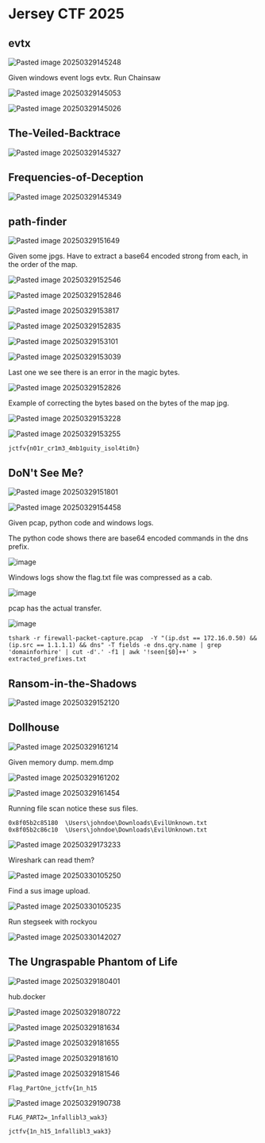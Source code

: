 # Jersey CTF 2025

## evtx

![Pasted image 20250329145248](https://github.com/user-attachments/assets/7fc65f87-c93c-484f-a513-0ba1a152b645)


Given windows event logs evtx. Run Chainsaw

![Pasted image 20250329145053](https://github.com/user-attachments/assets/6a30ece7-75b3-41fa-a45a-a554b7f5f0e6)


![Pasted image 20250329145026](https://github.com/user-attachments/assets/08eb2701-d759-4bb0-8b8c-ecaaaa3fb878)


## The-Veiled-Backtrace


![Pasted image 20250329145327](https://github.com/user-attachments/assets/ff500fd1-f724-4a7a-ae8f-797a9d1eae3c)


## Frequencies-of-Deception

![Pasted image 20250329145349](https://github.com/user-attachments/assets/5122a077-4dff-4171-84b3-a82a838f4b1c)


## path-finder


![Pasted image 20250329151649](https://github.com/user-attachments/assets/00f24e18-5801-409c-ae6c-1a984c46dd18)

Given some jpgs. Have to extract a base64 encoded strong from each, in the order of the map.

![Pasted image 20250329152546](https://github.com/user-attachments/assets/26fe4239-944a-4e69-b32c-6a80b0a0e48f)

![Pasted image 20250329152846](https://github.com/user-attachments/assets/d533e4fb-a4c7-4465-84e5-dcd51a2450b0)




![Pasted image 20250329153817](https://github.com/user-attachments/assets/8677cf11-c83a-4f6f-886d-ffd6d222f872)




![Pasted image 20250329152835](https://github.com/user-attachments/assets/4720f278-ca48-4c28-8a6e-7b2b839428d8)



![Pasted image 20250329153101](https://github.com/user-attachments/assets/cb1c8e3a-6cda-4291-acf4-3050f72c896c)

![Pasted image 20250329153039](https://github.com/user-attachments/assets/aab0b749-0ecc-4f72-97dc-00681b87ffd6)


Last one we see there is an error in the magic bytes.

![Pasted image 20250329152826](https://github.com/user-attachments/assets/a6ad5009-e184-4b09-af6c-f942a5b40a75)


Example of correcting the bytes based on the bytes of the map jpg.

![Pasted image 20250329153228](https://github.com/user-attachments/assets/440957d4-4a09-4e8a-9f9e-0bbcfe6aa522)

![Pasted image 20250329153255](https://github.com/user-attachments/assets/ea3bdc58-8c2d-4b0b-a113-80b7b1ae9676)

`jctfv{n01r_cr1m3_4mb1guity_isol4ti0n}`

## DoN't See Me?

![Pasted image 20250329151801](https://github.com/user-attachments/assets/607f65f0-6d9a-466d-b983-583f2d8de68d)


![Pasted image 20250329154458](https://github.com/user-attachments/assets/198f6ec9-500c-4a92-bc90-784a47de677e)

Given pcap, python code and windows logs. 

The python code shows there are base64 encoded commands in the dns prefix.

![image](https://github.com/user-attachments/assets/31cc31c3-d3e2-44ca-abc8-147c449df9e0)


Windows logs show the flag.txt file was compressed as a cab.

![image](https://github.com/user-attachments/assets/56b50ee9-26cb-4522-821c-99f48091be2b)


pcap has the actual transfer.

![image](https://github.com/user-attachments/assets/6d0f3c88-9b09-43c0-9e7a-9d74152b9739)


```
tshark -r firewall-packet-capture.pcap  -Y "(ip.dst == 172.16.0.50) && (ip.src == 1.1.1.1) && dns" -T fields -e dns.qry.name | grep 'domainforhire' | cut -d'.' -f1 | awk '!seen[$0]++' > extracted_prefixes.txt

```



## Ransom-in-the-Shadows


![Pasted image 20250329152120](https://github.com/user-attachments/assets/87e0cc9e-9fea-42ab-9f8e-cfd9c187472c)



## Dollhouse

![Pasted image 20250329161214](https://github.com/user-attachments/assets/af4c2f71-bbab-4104-9823-1694973c6201)


Given memory dump. mem.dmp

![Pasted image 20250329161202](https://github.com/user-attachments/assets/28af100d-6fe9-492f-ac50-a5dd5b58973e)

![Pasted image 20250329161454](https://github.com/user-attachments/assets/f862961a-1489-4e5c-bc36-9da49d6af788)

Running file scan notice these sus files.

```
0x8f05b2c85180  \Users\johndoe\Downloads\EvilUnknown.txt
0x8f05b2c86c10  \Users\johndoe\Downloads\EvilUnknown.txt
```

![Pasted image 20250329173233](https://github.com/user-attachments/assets/a3164da1-40cd-41ba-aadc-ad4d52eb741c)

Wireshark can read them?

![Pasted image 20250330105250](https://github.com/user-attachments/assets/77cd70b6-28ca-4a5c-8cd9-c5c0043b127a)

 Find a sus image upload.

![Pasted image 20250330105235](https://github.com/user-attachments/assets/ebd83bcc-afbc-4cdd-8fb4-1408054176a5)

Run stegseek with rockyou 

![Pasted image 20250330142027](https://github.com/user-attachments/assets/e030cce5-b010-413e-bc50-8d3ad28b079d)

## The Ungraspable Phantom of Life

![Pasted image 20250329180401](https://github.com/user-attachments/assets/c23fe015-7cf6-4858-afe9-32ef1f378fb7)

hub.docker

![Pasted image 20250329180722](https://github.com/user-attachments/assets/d5b6e9bc-0c59-48a5-83f9-9b7f792feb49)


![Pasted image 20250329181634](https://github.com/user-attachments/assets/d2891957-8f29-40b5-9d19-87ee2109e7e2)



![Pasted image 20250329181655](https://github.com/user-attachments/assets/9498719b-eb1a-4ee2-99cf-da9166fbef60)


![Pasted image 20250329181610](https://github.com/user-attachments/assets/59b96a98-1dc3-4e72-8e2e-3dd51b7de450)

![Pasted image 20250329181546](https://github.com/user-attachments/assets/2370adc5-3a87-4604-9f54-9fe273fd2826)

`Flag_PartOne_jctfv{1n_h15`


![Pasted image 20250329190738](https://github.com/user-attachments/assets/8ca1174e-9b8f-46e3-a9c3-434586241d5b)

`FLAG_PART2=_1nfallibl3_wak3}`

`jctfv{1n_h15_1nfallibl3_wak3}`











